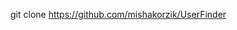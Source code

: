 git clone https://github.com/mishakorzik/UserFinder


<!---
KDrider144/KDrider144 is a ✨ special ✨ repository because its `README.md` (this file) appears on your GitHub profile.
You can click the Preview link to take a look at your changes.
--->
